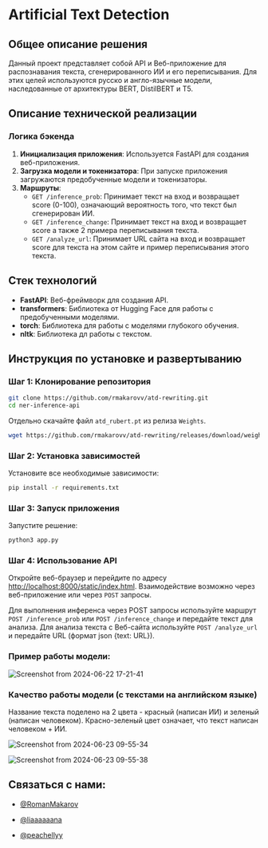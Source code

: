 # Artificial Text Detection

## Общее описание решения

Данный проект представляет собой API и Веб-приложение для распознавания текста, сгенерированного ИИ и его переписывания. Для этих целей используются русско и англо-язычные модели, наследованные от архитектуры BERT, DistilBERT и T5.

## Описание технической реализации

### Логика бэкенда

1. **Инициализация приложения**: Используется FastAPI для создания веб-приложения.
2. **Загрузка модели и токенизатора**: При запуске приложения загружаются предобученные модели и токенизаторы.
3. **Маршруты**:
   - `GET /inference_prob`: Принимает текст на вход и возвращает score (0-100), означающий вероятность того, что текст был сгенерирован ИИ.
   - `GET /inference_change`: Принимает текст на вход и возвращает score а также 2 примера переписывания текста.
   - `GET /analyze_url`: Принимает URL сайта на вход и возвращает score для текста на этом сайте и пример переписывания этого текста.

## Стек технологий

- **FastAPI**: Веб-фреймворк для создания API.
- **transformers**: Библиотека от Hugging Face для работы с предобученными моделями.
- **torch**: Библиотека для работы с моделями глубокого обучения.
- **nltk**: Библиотека дл работы с текстом.

## Инструкция по установке и развертыванию

### Шаг 1: Клонирование репозитория

```sh
git clone https://github.com/rmakarovv/atd-rewriting.git
cd ner-inference-api
```

Отдельно скачайте файл `atd_rubert.pt` из релиза `Weights`.
```sh
wget https://github.com/rmakarovv/atd-rewriting/releases/download/weights/atd_rubert.pt
```

### Шаг 2: Установка зависимостей

Установите все необходимые зависимости:

```sh
pip install -r requirements.txt
```

### Шаг 3: Запуск приложения

Запустите решение:

```sh
python3 app.py
```

### Шаг 4: Использование API

Откройте веб-браузер и перейдите по адресу [http://localhost:8000/static/index.html](http://localhost:8000/static/index.html). Взаимодействие возможно через веб-приложение или через `POST` запросы.

Для выполнения инференса через POST запросы используйте маршрут `POST /inference_prob` или `POST /inference_change` и передайте текст для анализа. Для анализа текста с Веб-сайта используйте `POST /analyze_url` и передайте URL (формат json {text: URL}).

### Пример работы модели:
![Screenshot from 2024-06-22 17-21-41](https://github.com/rmakarovv/atd-rewriting/assets/82258730/db141a94-7c2a-47e1-bb9e-bde96dc3d468)

### Качество работы модели (с текстами на английском языке)

Название текста поделено на 2 цвета - красный (написан ИИ) и зеленый (написан человеком). Красно-зеленый цвет означает, что текст написан человеком + ИИ.

![Screenshot from 2024-06-23 09-55-34](https://github.com/rmakarovv/atd-rewriting/assets/82258730/4814cdb2-17db-486e-91d7-a66a7d53f821)

![Screenshot from 2024-06-23 09-55-38](https://github.com/rmakarovv/atd-rewriting/assets/82258730/07bde954-5376-4e4a-861a-c823743233a7)


## Связаться с нами:

- [@RomanMakarov](https://t.me/RomanMakar0v)

- [@liaaaaaana](https://t.me/liaaaaaana)

- [@peachellyy](https://t.me/peachellyy)
